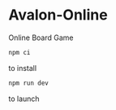 # Avalon-Online
Online Board Game

```bash
npm ci
```
to install 

```bash
npm run dev
```
to launch
